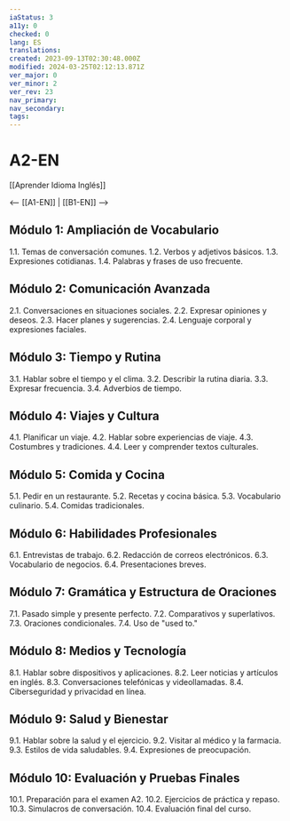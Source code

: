 ```yaml
---
iaStatus: 3
a11y: 0
checked: 0
lang: ES
translations: 
created: 2023-09-13T02:30:48.000Z
modified: 2024-03-25T02:12:13.871Z
ver_major: 0
ver_minor: 2
ver_rev: 23
nav_primary: 
nav_secondary: 
tags:
---
```

# A2-EN

[[Aprender Idioma Inglés]]

<-- [[A1-EN]] | [[B1-EN]] -->

## Módulo 1: Ampliación de Vocabulario

1.1. Temas de conversación comunes.
1.2. Verbos y adjetivos básicos.
1.3. Expresiones cotidianas.
1.4. Palabras y frases de uso frecuente.

## Módulo 2: Comunicación Avanzada

2.1. Conversaciones en situaciones sociales.
2.2. Expresar opiniones y deseos.
2.3. Hacer planes y sugerencias.
2.4. Lenguaje corporal y expresiones faciales.

## Módulo 3: Tiempo y Rutina

3.1. Hablar sobre el tiempo y el clima.
3.2. Describir la rutina diaria.
3.3. Expresar frecuencia.
3.4. Adverbios de tiempo.

## Módulo 4: Viajes y Cultura

4.1. Planificar un viaje.
4.2. Hablar sobre experiencias de viaje.
4.3. Costumbres y tradiciones.
4.4. Leer y comprender textos culturales.

## Módulo 5: Comida y Cocina

5.1. Pedir en un restaurante.
5.2. Recetas y cocina básica.
5.3. Vocabulario culinario.
5.4. Comidas tradicionales.

## Módulo 6: Habilidades Profesionales

6.1. Entrevistas de trabajo.
6.2. Redacción de correos electrónicos.
6.3. Vocabulario de negocios.
6.4. Presentaciones breves.

## Módulo 7: Gramática y Estructura de Oraciones

7.1. Pasado simple y presente perfecto.
7.2. Comparativos y superlativos.
7.3. Oraciones condicionales.
7.4. Uso de "used to."

## Módulo 8: Medios y Tecnología

8.1. Hablar sobre dispositivos y aplicaciones.
8.2. Leer noticias y artículos en inglés.
8.3. Conversaciones telefónicas y videollamadas.
8.4. Ciberseguridad y privacidad en línea.

## Módulo 9: Salud y Bienestar

9.1. Hablar sobre la salud y el ejercicio.
9.2. Visitar al médico y la farmacia.
9.3. Estilos de vida saludables.
9.4. Expresiones de preocupación.

## Módulo 10: Evaluación y Pruebas Finales

10.1. Preparación para el examen A2.
10.2. Ejercicios de práctica y repaso.
10.3. Simulacros de conversación.
10.4. Evaluación final del curso.

